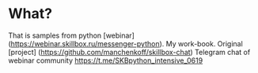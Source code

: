 # What?

That is samples from python [webinar] (https://webinar.skillbox.ru/messenger-python). My work-book. 
Original [project] (https://github.com/manchenkoff/skillbox-chat)
Telegram chat of webinar community https://t.me/SKBpython_intensive_0619
